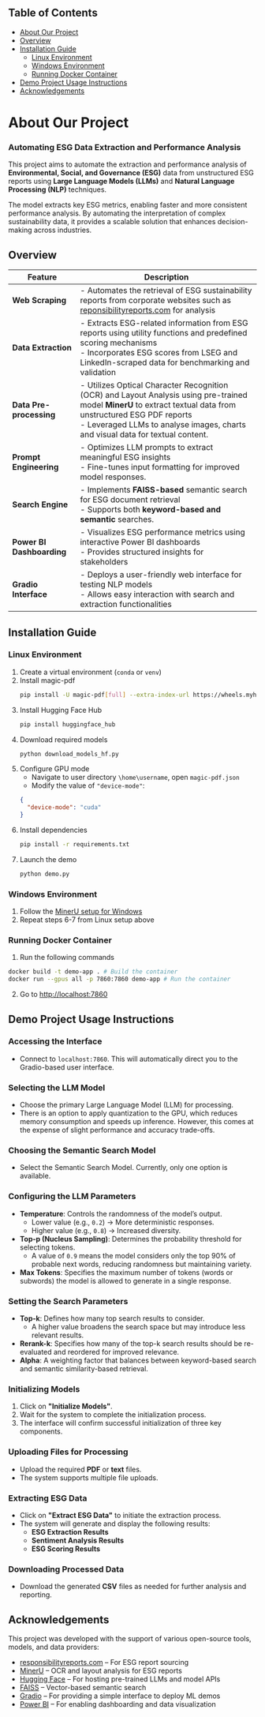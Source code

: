 ## Table of Contents
- [About Our Project](#about-our-project)
- [Overview](#overview)
- [Installation Guide](#installation-guide)
  - [Linux Environment](#linux-environment)
  - [Windows Environment](#windows-environment)
  - [Running Docker Container](#running-docker-container)
- [Demo Project Usage Instructions](#demo-project-usage-instructions)
- [Acknowledgements](#acknowledgements)

# About Our Project
### Automating ESG Data Extraction and Performance Analysis

This project aims to automate the extraction and performance analysis of **Environmental, Social, and Governance (ESG)** data from unstructured ESG reports using **Large Language Models (LLMs)** and **Natural Language Processing (NLP)** techniques.

The model extracts key ESG metrics, enabling faster and more consistent performance analysis. By automating the interpretation of complex sustainability data, it provides a scalable solution that enhances decision-making across industries.

## Overview

| Feature                | Description |
|------------------------|-------------|
| **Web Scraping** | - Automates the retrieval of ESG sustainability reports from corporate websites such as [reponsibilityreports.com](https://www.responsibilityreports.com/) for analysis |
| **Data Extraction**  | - Extracts ESG-related information from ESG reports using utility functions and predefined scoring mechanisms <br /> - Incorporates ESG scores from LSEG and LinkedIn-scraped data for benchmarking and validation |
| **Data Pre-processing** | - Utilizes Optical Character Recognition (OCR) and Layout Analysis using pre-trained model **MinerU** to extract textual data from unstructured ESG PDF reports <br /> - Leveraged LLMs to analyse images, charts and visual data for textual content.|
| **Prompt Engineering**  | - Optimizes LLM prompts to extract meaningful ESG insights <br /> - Fine-tunes input formatting for improved model responses.|
| **Search Engine**     | - Implements **FAISS-based** semantic search for ESG document retrieval <br /> - Supports both **keyword-based and semantic** searches. |
| **Power BI Dashboarding** | - Visualizes ESG performance metrics using interactive Power BI dashboards <br /> - Provides structured insights for stakeholders |
| **Gradio Interface**  | - Deploys a user-friendly web interface for testing NLP models <br /> - Allows easy interaction with search and extraction functionalities |

## Installation Guide
### Linux Environment
1. Create a virtual environment (`conda` or `venv`)
2. Install magic-pdf
   ```bash
   pip install -U magic-pdf[full] --extra-index-url https://wheels.myhloli.com
   ```
3. Install Hugging Face Hub
   ```bash
   pip install huggingface_hub
   ```
4. Download required models
   ```bash
   python download_models_hf.py
   ```
5. Configure GPU mode
   - Navigate to user directory `\home\username`, open `magic-pdf.json`
   - Modify the value of `"device-mode"`:
    ```json
    {
      "device-mode": "cuda"
    }
    ```
6. Install dependencies
   ```bash
   pip install -r requirements.txt
   ```
8. Launch the demo
   ```bash
   python demo.py
   ```

### Windows Environment
1. Follow the [MinerU setup for Windows](https://github.com/opendatalab/MinerU/blob/master/docs/README_Windows_CUDA_Acceleration_en_US.md)
2. Repeat steps 6-7 from Linux setup above

### Running Docker Container
1. Run the following commands
```bash
docker build -t demo-app . # Build the container
docker run --gpus all -p 7860:7860 demo-app # Run the container
```
2. Go to [http://localhost:7860](http://localhost:7860)


## Demo Project Usage Instructions

### Accessing the Interface
- Connect to `localhost:7860`. This will automatically direct you to the Gradio-based user interface.

### Selecting the LLM Model
- Choose the primary Large Language Model (LLM) for processing.
- There is an option to apply quantization to the GPU, which reduces memory consumption and speeds up inference. However, this comes at the expense of slight performance and accuracy trade-offs.

### Choosing the Semantic Search Model
- Select the Semantic Search Model. Currently, only one option is available.

### Configuring the LLM Parameters
- **Temperature**: Controls the randomness of the model’s output.
  - Lower value (e.g., `0.2`) → More deterministic responses.
  - Higher value (e.g., `0.8`) → Increased diversity.
- **Top-p (Nucleus Sampling)**: Determines the probability threshold for selecting tokens.
  - A value of `0.9` means the model considers only the top 90% of probable next words, reducing randomness but maintaining variety.
- **Max Tokens**: Specifies the maximum number of tokens (words or subwords) the model is allowed to generate in a single response.

### Setting the Search Parameters
- **Top-k**: Defines how many top search results to consider.
  - A higher value broadens the search space but may introduce less relevant results.
- **Rerank-k**: Specifies how many of the top-k search results should be re-evaluated and reordered for improved relevance.
- **Alpha**: A weighting factor that balances between keyword-based search and semantic similarity-based retrieval.

### Initializing Models
1. Click on **"Initialize Models"**.
2. Wait for the system to complete the initialization process.
3. The interface will confirm successful initialization of three key components.

### Uploading Files for Processing
- Upload the required **PDF** or **text** files.
- The system supports multiple file uploads.

### Extracting ESG Data
- Click on **"Extract ESG Data"** to initiate the extraction process.
- The system will generate and display the following results:
  - **ESG Extraction Results**
  - **Sentiment Analysis Results**
  - **ESG Scoring Results**

### Downloading Processed Data
- Download the generated **CSV** files as needed for further analysis and reporting.

## Acknowledgements
This project was developed with the support of various open-source tools, models, and data providers:

- [responsibilityreports.com](https://www.responsibilityreports.com/) – For ESG report sourcing
- [MinerU](https://github.com/opendatalab/MinerU) – OCR and layout analysis for ESG reports
- [Hugging Face](https://huggingface.co/) – For hosting pre-trained LLMs and model APIs
- [FAISS](https://github.com/facebookresearch/faiss) – Vector-based semantic search
- [Gradio](https://gradio.app/) – For providing a simple interface to deploy ML demos
- [Power BI](https://powerbi.microsoft.com/) – For enabling dashboarding and data visualization


  

